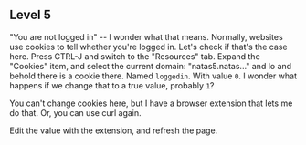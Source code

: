 Level 5
-------

"You are not logged in" -- I wonder what that means. Normally,
websites use cookies to tell whether you're logged in. Let's
check if that's the case here. Press CTRL-J and switch to the
"Resources" tab. Expand the "Cookies" item, and select the
current domain: "natas5.natas..." and lo and behold there is
a cookie there. Named `loggedin`. With value `0`. I wonder
what happens if we change that to a true value, probably `1`?

You can't change cookies here, but I have a browser extension
that lets me do that. Or, you can use curl again.

Edit the value with the extension, and refresh the page.
